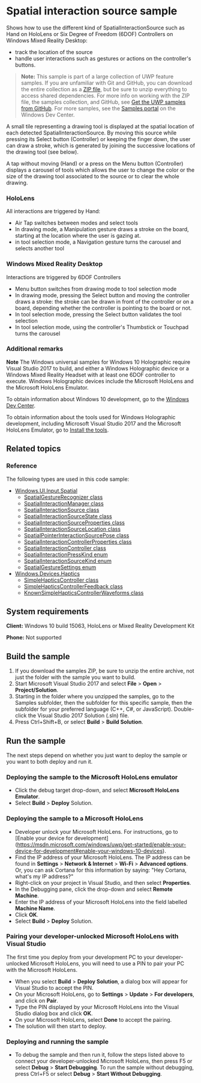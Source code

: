 <!---
  category: Holographic
  samplefwlink: http://go.microsoft.com/fwlink/p/?LinkId=847281
--->

# Spatial interaction source sample

Shows how to use the different kind of SpatialInteractionSource such as Hand on HoloLens or
Six Degree of Freedom (6DOF) Controllers on Windows Mixed Reality Desktop:
- track the location of the source
- handle user interactions such as gestures or actions on the controller's buttons.

> **Note:** This sample is part of a large collection of UWP feature samples. 
> If you are unfamiliar with Git and GitHub, you can download the entire collection as a 
> [ZIP file](https://github.com/Microsoft/Windows-universal-samples/archive/master.zip), but be 
> sure to unzip everything to access shared dependencies. For more info on working with the ZIP file, 
> the samples collection, and GitHub, see [Get the UWP samples from GitHub](https://aka.ms/ovu2uq). 
> For more samples, see the [Samples portal](https://aka.ms/winsamples) on the Windows Dev Center. 

A small tile representing a drawing tool is displayed at the spatial location of each
detected SpatialInteractionSource. By moving this source while pressing its Select button (Controller)
or keeping the finger down, the user can draw a stroke, which is generated by joining
the successive locations of the drawing tool (see below).

A tap without moving (Hand) or a press on the Menu button (Controller) displays a carousel of tools
which allows the user to change the color or the size of the drawing tool associated to the source
or to clear the whole drawing.

### HoloLens

All interactions are triggered by Hand:
- Air Tap switches between modes and select tools
- In drawing mode, a Manipulation gesture draws a stroke on the board, starting at the location
  where the user is gazing at.
- in tool selection mode, a Navigation gesture turns the carousel and selects another tool

### Windows Mixed Reality Desktop

Interactions are triggered by 6DOF Controllers
- Menu button switches from drawing mode to tool selection mode
- In drawing mode, pressing the Select button and moving the controller draws a stroke: the stroke can be drawn
  in front of the controller or on a board, depending whether the controller is pointing to the board or not.
- In tool selection mode, pressing the Select button validates the tool selection
- In tool selection mode, using the controller's Thumbstick or Touchpad turns the carousel

### Additional remarks

**Note** The Windows universal samples for Windows 10 Holographic require Visual Studio 2017
to build, and either a Windows Holographic device or a Windows Mixed Reality Headset with
at least one 6DOF controller to execute. Windows Holographic devices include the
Microsoft HoloLens and the Microsoft HoloLens Emulator.

To obtain information about Windows 10 development, go to the [Windows Dev Center](http://go.microsoft.com/fwlink/?LinkID=532421).

To obtain information about the tools used for Windows Holographic development, including
Microsoft Visual Studio 2017 and the Microsoft HoloLens Emulator, go to
[Install the tools](https://developer.microsoft.com/windows/holographic/install_the_tools).

## Related topics

### Reference

The following types are used in this code sample:
* [Windows.UI.Input.Spatial](https://docs.microsoft.com/en-us/uwp/api/Windows.UI.Input.Spatial)
  * [SpatialGestureRecognizer class](https://docs.microsoft.com/en-us/uwp/api/windows.ui.input.spatial.spatialgesturerecognizer)
  * [SpatialInteractionManager class](https://docs.microsoft.com/en-us/uwp/api/windows.ui.input.spatial.spatialinteractionmanager)
  * [SpatialInteractionSource class](https://docs.microsoft.com/en-us/uwp/api/windows.ui.input.spatial.spatialinteractionsource)
  * [SpatialInteractionSourceState class](https://docs.microsoft.com/en-us/uwp/api/windows.ui.input.spatial.spatialinteractionsourcestate)
  * [SpatialInteractionSourceProperties class](https://docs.microsoft.com/en-us/uwp/api/windows.ui.input.spatial.spatialinteractionsourceproperties)
  * [SpatialInteractionSourceLocation class](https://docs.microsoft.com/en-us/uwp/api/windows.ui.input.spatial.spatialinteractionsourcelocation)
  * [SpatialPointerInteractionSourcePose class](https://docs.microsoft.com/en-us/uwp/api/windows.ui.input.spatial.spatialpointerinteractionsourcepose)
  * [SpatialInteractionControllerProperties class](https://docs.microsoft.com/en-us/uwp/api/windows.ui.input.spatial.spatialinteractioncontrollerproperties)
  * [SpatialInteractionController class](https://docs.microsoft.com/en-us/uwp/api/windows.ui.input.spatial.spatialinteractioncontroller)
  * [SpatialInteractionPressKind enum](https://docs.microsoft.com/en-us/uwp/api/windows.ui.input.spatial.spatialinteractionpresskind)
  * [SpatialInteractionSourceKind enum](https://docs.microsoft.com/en-us/uwp/api/windows.ui.input.spatial.spatialinteractionsourcekind)
  * [SpatialGestureSettings enum](https://docs.microsoft.com/en-us/uwp/api/windows.ui.input.spatial.spatialgesturesettings)
* [Windows.Devices.Haptics](https://docs.microsoft.com/en-us/uwp/api/windows.devices.haptics)
  * [SimpleHapticsController class](https://docs.microsoft.com/en-us/uwp/api/windows.devices.haptics.simplehapticscontroller)
  * [SimpleHapticsControllerFeedback class](https://docs.microsoft.com/en-us/uwp/api/windows.devices.haptics.simplehapticscontrollerfeedback)
  * [KnownSimpleHapticsControllerWaveforms class](https://docs.microsoft.com/en-us/uwp/api/windows.devices.haptics.simplehapticscontrollerfeedback)

## System requirements

**Client:** Windows 10 build 15063, HoloLens or Mixed Reality Development Kit

**Phone:** Not supported

## Build the sample

1. If you download the samples ZIP, be sure to unzip the entire archive, not just the folder with
   the sample you want to build.
2. Start Microsoft Visual Studio 2017 and select **File** \> **Open** \> **Project/Solution**.
3. Starting in the folder where you unzipped the samples, go to the Samples subfolder, then the
   subfolder for this specific sample, then the subfolder for your preferred language (C++, C#, or
   JavaScript). Double-click the Visual Studio 2017 Solution (.sln) file.
4. Press Ctrl+Shift+B, or select **Build** \> **Build Solution**.

## Run the sample

The next steps depend on whether you just want to deploy the sample or you want to both deploy and
run it.

### Deploying the sample to the Microsoft HoloLens emulator

- Click the debug target drop-down, and select **Microsoft HoloLens Emulator**.
- Select **Build** \> **Deploy** Solution.

### Deploying the sample to a Microsoft HoloLens

- Developer unlock your Microsoft HoloLens. For instructions, go to [Enable your device for development]
  (https://msdn.microsoft.com/windows/uwp/get-started/enable-your-device-for-development#enable-your-windows-10-devices).
- Find the IP address of your Microsoft HoloLens. The IP address can be found in **Settings**
  \> **Network & Internet** \> **Wi-Fi** \> **Advanced options**. Or, you can ask Cortana for this
  information by saying: "Hey Cortana, what's my IP address?"
- Right-click on your project in Visual Studio, and then select **Properties**.
- In the Debugging pane, click the drop-down and select **Remote Machine**.
- Enter the IP address of your Microsoft HoloLens into the field labelled **Machine Name**.
- Click **OK**.
- Select **Build** \> **Deploy** Solution.

### Pairing your developer-unlocked Microsoft HoloLens with Visual Studio

The first time you deploy from your development PC to your developer-unlocked Microsoft HoloLens,
you will need to use a PIN to pair your PC with the Microsoft HoloLens.
- When you select **Build** \> **Deploy Solution**, a dialog box will appear for Visual Studio to
  accept the PIN.
- On your Microsoft HoloLens, go to **Settings** \> **Update** \> **For developers**, and click on
  **Pair**.
- Type the PIN displayed by your Microsoft HoloLens into the Visual Studio dialog box and click
  **OK**.
- On your Microsoft HoloLens, select **Done** to accept the pairing.
- The solution will then start to deploy.

### Deploying and running the sample

- To debug the sample and then run it, follow the steps listed above to connect your
  developer-unlocked Microsoft HoloLens, then press F5 or select **Debug** \> **Start Debugging**.
  To run  the sample without debugging, press Ctrl+F5 or select **Debug** \> **Start Without Debugging**.
